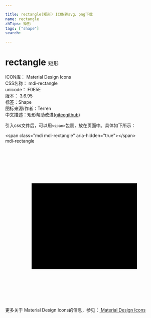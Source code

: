 ```yaml
---

title: rectangle(矩形) ICON转svg、png下载
name: rectangle
zhTips: 矩形
tags: ["shape"]
search: 

---
```


# rectangle  <small style="font-size: 60%;font-weight: 100">矩形</small>


<div class="detail-page">
<p>
<span>
ICON库：
<span class="badge-secondary badge">Material Design Icons</span> 
</span>
<br/>
<span>
CSS名称：
<span class="badge-secondary badge">mdi-rectangle</span> 
</span>
<br/>
<span>
unicode：
<span class="badge-secondary badge">F0E5E</span> 
<copy-btn content='F0E5E' btn-title=""></copy-btn>
<copy-btn :content='String.fromCodePoint(parseInt("F0E5E", 16))' btn-title="复制U"></copy-btn>
</span>
<br/>
<span>
版本：
<span class="badge-secondary badge">3.6.95</span> 
</span><br/><span>标签：<span class="badge-light badge"><router-link to="/tags/shape.html">Shape</router-link></span></span>
<br/>
<span>图标来源/作者：<span class="badge-light badge">Terren</span></span> 
<br/>
<span class="zh-detail">中文描述：<span class="badge-primary badge">矩形</span><span class="help-link"><span>帮助改进</span>(<a href="https://gitee.com/liuwave/icon-helper/edit/master/json/material/rectangle.json" target="_blank" rel="noopener noreferrer">gitee</a><a href="https://github.com/liuwave/icon-helper/edit/master/json/material/rectangle.json" target="_blank" rel="noopener noreferrer">github</a></span>)</span><br/>
</p>
</div>
<div class="alert alert-dark">
  <i class="mdi mdi-rectangle mdi-48px"></i>
  <i class="mdi mdi-rectangle mdi-36px"></i>
  <i class="mdi mdi-rectangle mdi-24px"></i>
  <i class="mdi mdi-rectangle mdi-18px"></i>
</div>
<div>
  <p>引入css文件后，可以用<code>&lt;span&gt;</code>包裹，放在页面中。具体如下所示：    
  </p>
  <div class="alert alert-primary" style="font-size: 14px">
    &lt;span class="mdi mdi-rectangle" aria-hidden="true"&gt;&lt;/span&gt;
    <copy-btn content='<span class="mdi mdi-rectangle" aria-hidden="true"></span>'></copy-btn>
  </div>
  <div class="alert alert-secondary">
    <i class="mdi mdi-rectangle"
    style="font-size: 24px"
    aria-hidden="true"></i> mdi-rectangle
    <copy-btn content="mdi-rectangle" btn-title="复制图标名称"></copy-btn>
  </div>
</div>
<div id="svg" class="svg-wrap">
<svg xmlns="http://www.w3.org/2000/svg" viewBox="0 0 24 24"><path d="M4,6V19H20V6H4Z" /></svg>
</div>
<detail full-name='mdi-rectangle'></detail>
    
<div><p>更多关于 Material Design Icons的信息，参见：<a target="_blank" href="https://iconhelper.cn/material.html"> Material Design Icons</a>
</p></div>

